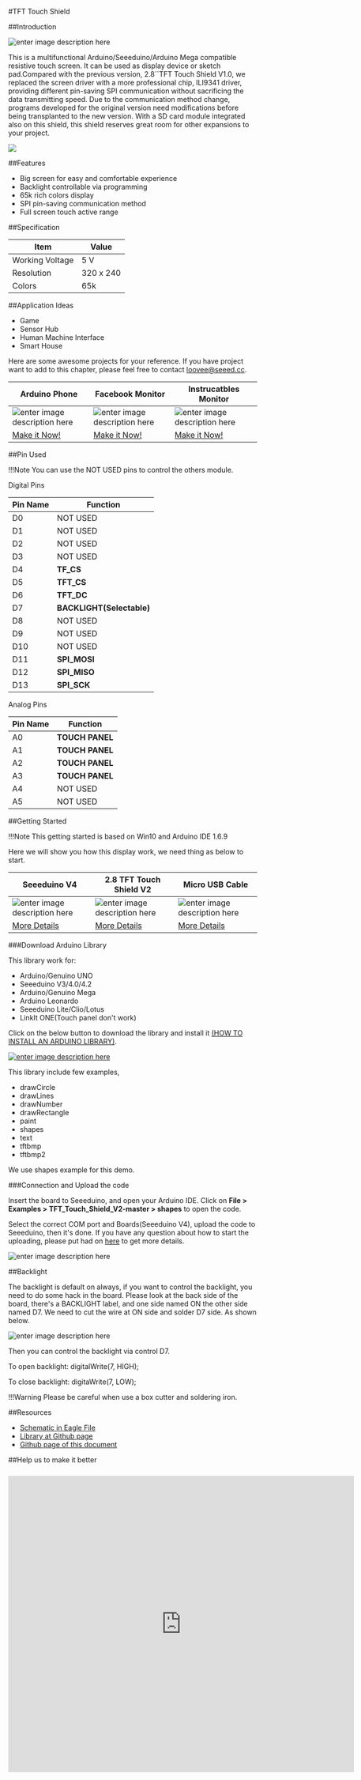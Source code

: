 #TFT Touch Shield

##Introduction

![enter image description here](https://raw.githubusercontent.com/SeeedDocument/TFT_Touch_Shield_V2/master/images/main.jpg)

This is a multifunctional Arduino/Seeeduino/Arduino Mega compatible resistive touch screen. It can be used as display device or sketch pad.Compared with the previous version, 2.8``TFT Touch Shield V1.0, we replaced the screen driver with a more professional chip, ILI9341 driver, providing different pin-saving SPI communication without sacrificing the data transmitting speed. Due to the communication method change, programs developed for the original version need modifications before being transplanted to the new version. With a SD card module integrated also on this shield, this shield reserves great room for other expansions to your project.

[![](https://raw.githubusercontent.com/SeeedDocument/Seeed-WiKi/master/docs/images/get_one_now.png)](http://www.seeedstudio.com/2.8-TFT-Touch-Shield-V2.0-p-1286.html)  

##Features

* Big screen for easy and comfortable experience
* Backlight controllable via programming
* 65k rich colors display
* SPI pin-saving communication method
* Full screen touch active range

##Specification

| Item | Value |
|-------|--------|
|Working Voltage | 5 V |
|Resolution | 320 x 240 |
| Colors | 65k |


##Application Ideas

* Game
* Sensor Hub
* Human Machine Interface
* Smart House

Here are some awesome projects for your reference. If you have project want to add to this chapter, please feel free to contact loovee@seeed.cc. 

|Arduino Phone|Facebook Monitor|Instrucatbles Monitor|
|---------------|-------------------|-----------------|
|![enter image description here](https://raw.githubusercontent.com/SeeedDocument/TFT_Touch_Shield_V2/master/images/project1.jpg)|![enter image description here](https://raw.githubusercontent.com/SeeedDocument/TFT_Touch_Shield_V2/master/images/project2.jpg)|![enter image description here](https://raw.githubusercontent.com/SeeedDocument/TFT_Touch_Shield_V2/master/images/project3.jpg)|
|[Make it Now!](http://www.instructables.com/id/ArduinoPhone-20-an-Open-Source-Mobile-Phone-Based-/)|[Make it Now!](http://www.instructables.com/id/Facebook-Like-Monitor/)|[Make it Now!](http://www.instructables.com/id/Make-a-Instructables-Indicator/)|


##Pin Used

!!!Note
    You can use the NOT USED pins to control the others module. 
    
Digital Pins

| Pin Name | Function |
|-----------|-------------|
|D0   | NOT USED
|D1   | NOT USED           |
|D2   | NOT USED           |
|D3   | NOT USED           |
|D4   | **TF_CS**          |
|D5   | **TFT_CS**         |
|D6   | **TFT_DC**         |
|D7   | **BACKLIGHT(Selectable)**|
|D8   | NOT USED           |
|D9   | NOT USED           |
|D10   | NOT USED          |
|D11   | **SPI_MOSI**      |
|D12   | **SPI_MISO**      |
|D13   | **SPI_SCK**       |


Analog Pins

| Pin Name | Function |
| -----------|-------------|
|A0   | **TOUCH PANEL**		    |
|A1   | **TOUCH PANEL**           |
|A2   | **TOUCH PANEL**           |
|A3   | **TOUCH PANEL**           |
|A4   | NOT USED           |
|A5   | NOT USED             |



##Getting Started

!!!Note
    This getting started is based on Win10 and Arduino IDE 1.6.9

Here we will show you how this display work, we need thing as below to start. 

| Seeeduino V4 | 2.8 TFT Touch Shield V2 | Micro USB Cable |
|--------------|-------------------------|-----------------|
|![enter image description here](https://raw.githubusercontent.com/SeeedDocument/TFT_Touch_Shield_V2/master/images/gs1.jpg)|![enter image description here](https://raw.githubusercontent.com/SeeedDocument/TFT_Touch_Shield_V2/master/images/gs2.jpg)|![enter image description here](https://raw.githubusercontent.com/SeeedDocument/TFT_Touch_Shield_V2/master/images/gs3.jpg)|
| [More Details](http://www.seeedstudio.com/Seeeduino-V4.2-p-2517.html) | [More Details](http://www.seeedstudio.com/2.8-TFT-Touch-Shield-V2.0-p-1286.html) | [More Details](http://www.seeedstudio.com/Micro-USB-Cable-48cm-p-1475.html) |

###Download Arduino Library

This library work for:

* Arduino/Genuino UNO
* Seeeduino V3/4.0/4.2
* Arduino/Genuino Mega
* Arduino Leonardo
* Seeeduino Lite/Clio/Lotus
* LinkIt ONE(Touch panel don't work)

Click on the below button to download the library and install it [(HOW TO INSTALL AN ARDUINO LIBRARY)](http://wiki.seeed.cc/Tutorial/How_to_Install_an_Arduino_Library/). 

[![enter image description here](https://raw.githubusercontent.com/SeeedDocument/TFT_Touch_Shield_V2/master/images/library.png)](https://github.com/Seeed-Studio/TFT_Touch_Shield_V2/archive/master.zip)

This library include few examples, 

* drawCircle
* drawLines
* drawNumber
* drawRectangle
* paint
* shapes
* text
* tftbmp
* tftbmp2

We use shapes example for this demo.

###Connection and Upload the code

Insert the board to Seeeduino, and open your Arduino IDE. Click on **File > Examples > TFT_Touch_Shield_V2-master > shapes** to open the code. 

Select the correct COM port and Boards(Seeeduino V4), upload the code to Seeeduino, then it's done. If you have any question about how to start the uploading, please put had on [here](http://wiki.seeed.cc/Platform/Arduino/SeeeduinoV4.2/#getting-started) to get more details. 

![enter image description here](https://raw.githubusercontent.com/SeeedDocument/TFT_Touch_Shield_V2/master/images/display.jpeg)

##Backlight

The backlight is default on always, if you want to control the backlight, you need to do some hack in the board. Please look at the back side of the board, there's a BACKLIGHT label, and one side named ON the other side named D7. We need to cut the wire at ON side and solder D7 side. As shown below.

![enter image description here](https://raw.githubusercontent.com/SeeedDocument/TFT_Touch_Shield_V2/master/images/backlight.png)

Then you can control the backlight via control D7.
 
 To open backlight:
     digitalWrite(7, HIGH);

To close backlight:
    digitaWrite(7, LOW);

!!!Warning
    Please be careful when use a box cutter and soldering iron.


##Resources

* [Schematic in Eagle File](https://github.com/SeeedDocument/TFT_Touch_Shield_V2/raw/master/resources/TFT_Eagle_File.zip)
* [Library at Github page](https://github.com/Seeed-Studio/TFT_Touch_Shield_V2)
* [Github page of this document](https://github.com/SeeedDocument/TFT_Touch_Shield_V2)


##Help us to make it better

<iframe style="height: 600px; width: 700px; margin: 10px 0 10px;" allowTransparency="true" src="https://www.research.net/r/tft_touch_shield_v2" frameborder="0"></iframe>